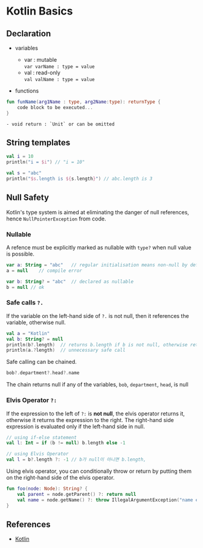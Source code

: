 # Kotlin Basics

## Declaration
* variables
    - var : mutable  
        `var varName : type = value`                 
    - val : read-only  
        `val valName : type = value`

* functions
```Kotlin
fun funName(arg1Name : type, arg2Name:type): returnType {
    code block to be executed...
}
```
    - void return : `Unit` or can be omitted 

## String templates
```kotlin
val i = 10
println("i = $i") // "i = 10"

val s = "abc"
println("$s.length is ${s.length}") // abc.length is 3
```

## Null Safety
Kotlin's type system is aimed at eliminating the danger of null references, hence `NullPointerException` from code. 

### Nullable
A refence must be explicitly marked as nullable with `type?` when null value is possible.

```Kotlin
var a: String = "abc"   // regular initialisation means non-null by default
a = null    // compile error

var b: String? = "abc"  // declared as nullable
b = null // ok
```

### Safe calls `?.`
If the variable on the left-hand side of `?.` is not null, then it references the variable, otherwise null.
```Kotlin
val a = "Kotlin"
val b: String? = null
println(b?.length)  // returns b.length if b is not null, otherwise returns null
println(a.?length)  // unnecessary safe call
```

Safe calling can be chained.
```Kotlin
bob?.department?.head?.name
```
The chain returns null if any of the variables, `bob`, `department`, `head`, is null

### Elvis Operator `?:`
If the expression to the left of `?:` is **not null**, the elvis operator returns it, otherwise it returns the expression to the right. The right-hand side expression is evaluated only if the left-hand side in null.
```Kotlin
// using if-else statement
val l: Int = if (b != null) b.length else -1

// using Elvis Operator
val l = b?.length ?: -1 // b가 null이 아니면 b.length, 
```

Using elvis operator, you can conditionally throw or return by putting them on the right-hand side of the elvis operator.
```Kotlin
fun foo(node: Node): String? {
    val parent = node.getParent() ?: return null
    val name = node.getName() ?: throw IllegalArgumentException("name expected")
}
```


## References
- [Kotlin](https://kotlinlang.org/docs/reference/basic-syntax.html)
